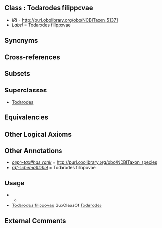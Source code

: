 
## Class : Todarodes filippovae

 * *IRI* = http://purl.obolibrary.org/obo/NCBITaxon_51371
 * *Label* = Todarodes filippovae

## Synonyms


## Cross-references


## Subsets


## Superclasses

 * [Todarodes](../../NCBITaxon/36/NCBITaxon_6636.md)

## Equivalencies


## Other Logical Axioms


## Other Annotations

 * *[ceph-tax#has_rank](../../ceph-tax#has/nk/ceph-tax#has_rank.md)* = http://purl.obolibrary.org/obo/NCBITaxon_species
 * *[rdf-schema#label](../../el/rdf-schema#label.md)* = Todarodes filippovae

## Usage

 * -
 * [Todarodes filippovae](../../NCBITaxon/71/NCBITaxon_51371.md) SubClassOf [Todarodes](../../NCBITaxon/36/NCBITaxon_6636.md)

## External Comments

